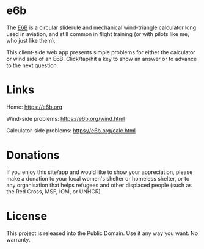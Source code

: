 e6b
===

The [E6B](https://en.wikipedia.org/wiki/E6B) is a circular sliderule and mechanical wind-triangle calculator long used in aviation, and still common in flight training (or with pilots like me, who just like them).

This client-side web app presents simple problems for either the calculator or wind side of an E6B. Click/tap/hit a key to show an answer or to advance to the next question.

# Links

Home: https://e6b.org

Wind-side problems: https://e6b.org/wind.html

Calculator-side problems: https://e6b.org/calc.html

# Donations

If you enjoy this site/app and would like to show your appreciation, please make a donation to your local women's shelter or homeless shelter, or to any organisation that helps refugees and other displaced people (such as the Red Cross, MSF, IOM, or UNHCR).

# License

This project is released into the Public Domain. Use it any way you want. No warranty.

